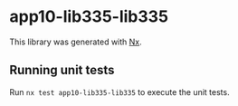 # app10-lib335-lib335

This library was generated with [Nx](https://nx.dev).

## Running unit tests

Run `nx test app10-lib335-lib335` to execute the unit tests.

